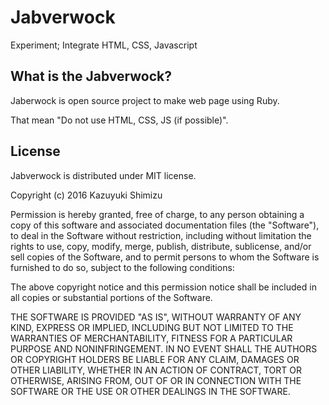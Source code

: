 # Jabverwock
Experiment; Integrate HTML, CSS, Javascript

## What is the Jabverwock?
Jaberwock is open source project to make web page using Ruby.

That mean "Do not use HTML, CSS, JS (if possible)".


## License
Jabverwock is distributed under MIT license.

Copyright (c) 2016 Kazuyuki Shimizu

Permission is hereby granted, free of charge, to any person obtaining a copy of this software and associated documentation files (the "Software"), to deal in the Software without restriction, including without limitation the rights to use, copy, modify, merge, publish, distribute, sublicense, and/or sell copies of the Software, and to permit persons to whom the Software is furnished to do so, subject to the following conditions:

The above copyright notice and this permission notice shall be included in all copies or substantial portions of the Software.

THE SOFTWARE IS PROVIDED "AS IS", WITHOUT WARRANTY OF ANY KIND, EXPRESS OR IMPLIED, INCLUDING BUT NOT LIMITED TO THE WARRANTIES OF MERCHANTABILITY, FITNESS FOR A PARTICULAR PURPOSE AND NONINFRINGEMENT. IN NO EVENT SHALL THE AUTHORS OR COPYRIGHT HOLDERS BE LIABLE FOR ANY CLAIM, DAMAGES OR OTHER LIABILITY, WHETHER IN AN ACTION OF CONTRACT, TORT OR OTHERWISE, ARISING FROM, OUT OF OR IN CONNECTION WITH THE SOFTWARE OR THE USE OR OTHER DEALINGS IN THE SOFTWARE.